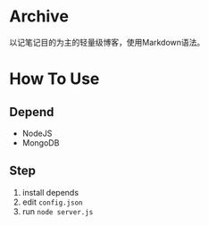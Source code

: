 # Archive

以记笔记目的为主的轻量级博客，使用Markdown语法。

# How To Use

## Depend
* NodeJS
* MongoDB

## Step
1. install depends
2. edit `config.json`
3. run `node server.js`